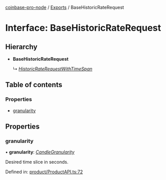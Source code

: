 [coinbase-pro-node](../README.md) / [Exports](../modules.md) / BaseHistoricRateRequest

# Interface: BaseHistoricRateRequest

## Hierarchy

- **BaseHistoricRateRequest**

  ↳ [_HistoricRateRequestWithTimeSpan_](historicraterequestwithtimespan.md)

## Table of contents

### Properties

- [granularity](basehistoricraterequest.md#granularity)

## Properties

### granularity

• **granularity**: [_CandleGranularity_](../enums/candlegranularity.md)

Desired time slice in seconds.

Defined in: [product/ProductAPI.ts:72](https://github.com/bennycode/coinbase-pro-node/blob/baa73d4/src/product/ProductAPI.ts#L72)
